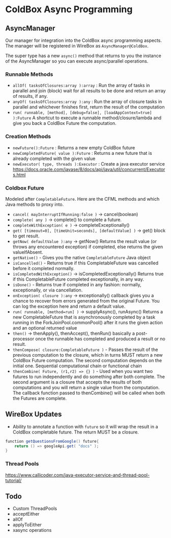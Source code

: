 # ColdBox Async Programming

## AsyncManager

Our manager for integration into the ColdBox async programming aspects. The manager will be registered in WireBox as `AsyncManager@ColdBox`.

The super type has a new `async()` method that returns to you the instance of the AsyncManager so you can execute async/parallel operations.

### Runnable Methods

- `allOf( tasksOfClosures:array ):array` : Run the array of tasks in parallel and join (block) wait for all results to be done and return an array of results, if any.
- `anyOf( tasksOfClosures:array ):any` : Run the array of closure tasks in parallel and whichever finishes first, return the result of the computation
- `run( runnable, [method], [debug=false], [loadAppContext=true] ):Future` A shortcut to execute a runnable method/closure/lambda and give you back a ColdBox Future the computation.

### Creation Methods

- `newFuture():Future` : Returns a new empty ColdBox future
- `newCompletedFuture( value ):Future` : Returns a new future that is already completed with the given value
- `newExecutor( type, threads ):Executor` : Create a java executor service
https://docs.oracle.com/javase/8/docs/api/java/util/concurrent/Executors.html

### Coldbox Future

Modeled after `CompletableFuture`. Here are the CFML methods and which Java methods to proxy into.

- `cancel( mayInterruptIfRunning:false )` -> cancel(boolean)
- `complete( any )` -> complete() to complete a future.
- `completeWithException( e )` -> completeExceptionally()
- `get( [timeout=0], [timeUnit=seconds], [defaultValue] )` -> get() block to get result.
- `getNow( defaultValue ):any` -> getNow() Returns the result value (or throws any encountered exception) if completed, else returns the given valueIfAbsent.
- `getNative()` - Gives you the native `CompletableFuture` Java object
- `isCancelled()` - Returns true if this CompletableFuture was cancelled before it completed normally.
- `isCompletedWithException()` -> isCompletedExceptionally() Returns true if this CompletableFuture completed exceptionally, in any way.
- `isDone()` - Returns true if completed in any fashion: normally, exceptionally, or via cancellation.
- `onException( closure ):any` -> exceptionally() callback gives you a chance to recover from errors generated from the original Future. You can log the exception here and return a default value.
- `run( runnable, [method=run] )` -> supplyAsync(), runAsync() Returns a new CompletableFuture that is asynchronously completed by a task running in the ForkJoinPool.commonPool() after it runs the given action and an optional returned value
- `then()` -> thenApply(), thenAccept(), thenRun() basically a post-processor once the runnable has completed and produced a result or no result.
- `thenCompose( closure:CompletableFuture )` - Passes the result of the previous computation to the closure, which in turns MUST return a new ColdBox Future computation. The second computation depends on the initial one. Sequential computational chain or functional chain
- `thenCombine( Future, (r1,r2) => {} )` - Used when you want two futures to run independently and do something after both complete. The second argument is a closure that accepts the results of both computations and you will return a single value from the computation. The callback function passed to thenCombine() will be called when both the Futures are complete.

## WireBox Updates

- Ability to annotate a function with `future` so it will wrap the result in a ColdBox completable future.  The return MUST be a closure.

```java
function getQuestionsFromGoogle() future{
	return () => googleApi.get( "docs" );
}
```

### Thread Pools

https://www.callicoder.com/java-executor-service-and-thread-pool-tutorial/



## Todo

- Custom ThreadPools
- acceptEither
- allOf
- applyToEither
- xasync operations